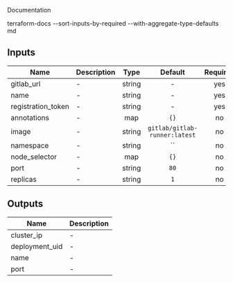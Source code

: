 Documentation

terraform-docs --sort-inputs-by-required --with-aggregate-type-defaults md


## Inputs

| Name | Description | Type | Default | Required |
|------|-------------|:----:|:-----:|:-----:|
| gitlab\_url | - | string | - | yes |
| name | - | string | - | yes |
| registration\_token | - | string | - | yes |
| annotations | - | map | `{}` | no |
| image | - | string | `gitlab/gitlab-runner:latest` | no |
| namespace | - | string | `` | no |
| node\_selector | - | map | `{}` | no |
| port | - | string | `80` | no |
| replicas | - | string | `1` | no |

## Outputs

| Name | Description |
|------|-------------|
| cluster\_ip | - |
| deployment\_uid | - |
| name | - |
| port | - |

